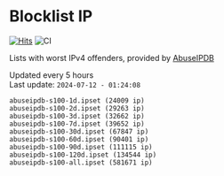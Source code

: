 # Blocklist IP

[![Hits](https://hits.seeyoufarm.com/api/count/incr/badge.svg?url=https%3A%2F%2Fgithub.com%2Fborestad%2Fblocklist-ip%2F&count_bg=%2379C83D&title_bg=%23555555&icon=&icon_color=%23E7E7E7&title=hits&edge_flat=false)](https://hits.seeyoufarm.com)  ![CI](https://img.shields.io/github/workflow/status/borestad/blocklist-ip/CI?style=flat-square)

Lists with worst IPv4 offenders, provided by [AbuseIPDB](https://www.abuseipdb.com/)

<!-- FOOTER-PLACEHOLDER -->
Updated every 5 hours<br>
Last update: `2024-07-12 - 01:24:08`
```
abuseipdb-s100-1d.ipset (24009 ip)
abuseipdb-s100-2d.ipset (29263 ip)
abuseipdb-s100-3d.ipset (32662 ip)
abuseipdb-s100-7d.ipset (39652 ip)
abuseipdb-s100-30d.ipset (67847 ip)
abuseipdb-s100-60d.ipset (90401 ip)
abuseipdb-s100-90d.ipset (111115 ip)
abuseipdb-s100-120d.ipset (134544 ip)
abuseipdb-s100-all.ipset (581671 ip)
```
